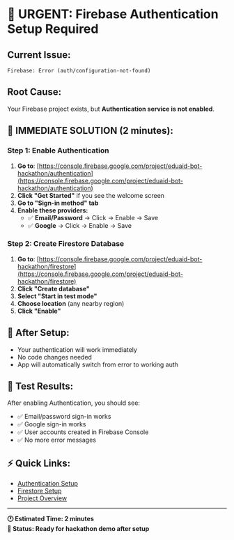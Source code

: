 # 🚨 URGENT: Firebase Authentication Setup Required

## Current Issue:

`Firebase: Error (auth/configuration-not-found)`

## Root Cause:

Your Firebase project exists, but **Authentication service is not enabled**.

## 🔧 IMMEDIATE SOLUTION (2 minutes):

### Step 1: Enable Authentication

1. **Go to**: [https://console.firebase.google.com/project/eduaid-bot-hackathon/authentication](https://console.firebase.google.com/project/eduaid-bot-hackathon/authentication)
2. **Click "Get Started"** if you see the welcome screen
3. **Go to "Sign-in method" tab**
4. **Enable these providers:**
   - ✅ **Email/Password** → Click → Enable → Save
   - ✅ **Google** → Click → Enable → Save

### Step 2: Create Firestore Database

1. **Go to**: [https://console.firebase.google.com/project/eduaid-bot-hackathon/firestore](https://console.firebase.google.com/project/eduaid-bot-hackathon/firestore)
2. **Click "Create database"**
3. **Select "Start in test mode"**
4. **Choose location** (any nearby region)
5. **Click "Enable"**

## 🎯 After Setup:

- Your authentication will work immediately
- No code changes needed
- App will automatically switch from error to working auth

## 📱 Test Results:

After enabling Authentication, you should see:

- ✅ Email/password sign-in works
- ✅ Google sign-in works
- ✅ User accounts created in Firebase Console
- ✅ No more error messages

## ⚡ Quick Links:

- [Authentication Setup](https://console.firebase.google.com/project/eduaid-bot-hackathon/authentication/providers)
- [Firestore Setup](https://console.firebase.google.com/project/eduaid-bot-hackathon/firestore)
- [Project Overview](https://console.firebase.google.com/project/eduaid-bot-hackathon/overview)

---

**🕐 Estimated Time: 2 minutes**  
**🎪 Status: Ready for hackathon demo after setup**

